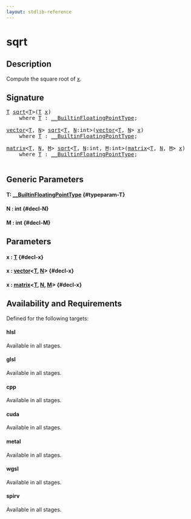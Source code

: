 ```yaml
---
layout: stdlib-reference
---
```


# sqrt

## Description

Compute the square root of <span class='code'><a href="/stdlib-reference/global-decls/sqrt#decl-x" class="code_param">x</a></span>.




## Signature 

<pre>
<a href="/stdlib-reference/global-decls/sqrt#typeparam-T" class="code_type">T</a> <a href="/stdlib-reference/global-decls/sqrt">sqrt</a>&lt;<a href="/stdlib-reference/global-decls/sqrt#typeparam-T" class="code_type">T</a>&gt;(<a href="/stdlib-reference/global-decls/sqrt#typeparam-T" class="code_type">T</a> <a href="/stdlib-reference/global-decls/sqrt#decl-x" class="code_param">x</a>)
    <span class='code_keyword'>where</span> <a href="/stdlib-reference/global-decls/sqrt#typeparam-T" class="code_type">T</a> : <a href="/stdlib-reference/interfaces/0_builtinfloatingpointtype-029hm/index" class="code_type">__BuiltinFloatingPointType</a>;

<a href="/stdlib-reference/types/vector/index" class="code_type">vector</a>&lt;<a href="/stdlib-reference/global-decls/sqrt#typeparam-T" class="code_type">T</a>, <a href="/stdlib-reference/global-decls/sqrt#decl-N" class="code_var">N</a>&gt; <a href="/stdlib-reference/global-decls/sqrt">sqrt</a>&lt;<a href="/stdlib-reference/global-decls/sqrt#typeparam-T" class="code_type">T</a>, <a href="/stdlib-reference/global-decls/sqrt#decl-N" class="code_var">N</a>:<span class="code_keyword">int</span>&gt;(<a href="/stdlib-reference/types/vector/index" class="code_type">vector</a>&lt;<a href="/stdlib-reference/global-decls/sqrt#typeparam-T" class="code_type">T</a>, <a href="/stdlib-reference/global-decls/sqrt#decl-N" class="code_var">N</a>&gt; <a href="/stdlib-reference/global-decls/sqrt#decl-x" class="code_param">x</a>)
    <span class='code_keyword'>where</span> <a href="/stdlib-reference/global-decls/sqrt#typeparam-T" class="code_type">T</a> : <a href="/stdlib-reference/interfaces/0_builtinfloatingpointtype-029hm/index" class="code_type">__BuiltinFloatingPointType</a>;

<a href="/stdlib-reference/types/matrix/index" class="code_type">matrix</a>&lt;<a href="/stdlib-reference/global-decls/sqrt#typeparam-T" class="code_type">T</a>, <a href="/stdlib-reference/global-decls/sqrt#decl-N" class="code_var">N</a>, <a href="/stdlib-reference/global-decls/sqrt#decl-M" class="code_var">M</a>&gt; <a href="/stdlib-reference/global-decls/sqrt">sqrt</a>&lt;<a href="/stdlib-reference/global-decls/sqrt#typeparam-T" class="code_type">T</a>, <a href="/stdlib-reference/global-decls/sqrt#decl-N" class="code_var">N</a>:<span class="code_keyword">int</span>, <a href="/stdlib-reference/global-decls/sqrt#decl-M" class="code_var">M</a>:<span class="code_keyword">int</span>&gt;(<a href="/stdlib-reference/types/matrix/index" class="code_type">matrix</a>&lt;<a href="/stdlib-reference/global-decls/sqrt#typeparam-T" class="code_type">T</a>, <a href="/stdlib-reference/global-decls/sqrt#decl-N" class="code_var">N</a>, <a href="/stdlib-reference/global-decls/sqrt#decl-M" class="code_var">M</a>&gt; <a href="/stdlib-reference/global-decls/sqrt#decl-x" class="code_param">x</a>)
    <span class='code_keyword'>where</span> <a href="/stdlib-reference/global-decls/sqrt#typeparam-T" class="code_type">T</a> : <a href="/stdlib-reference/interfaces/0_builtinfloatingpointtype-029hm/index" class="code_type">__BuiltinFloatingPointType</a>;

</pre>

## Generic Parameters

#### T: [\_\_BuiltinFloatingPointType](/stdlib-reference/interfaces/0_builtinfloatingpointtype-029hm/index) {#typeparam-T}
#### N  : int {#decl-N}
#### M  : int {#decl-M}

## Parameters

#### x  : [T](/stdlib-reference/global-decls/sqrt#typeparam-T) {#decl-x}
#### x  : [vector](/stdlib-reference/types/vector/index)\<[T](/stdlib-reference/types/vector/index#typeparam-T), [N](/stdlib-reference/types/vector/index#decl-N)\> {#decl-x}
#### x  : [matrix](/stdlib-reference/types/matrix/index)\<[T](/stdlib-reference/types/matrix/t-0), [N](/stdlib-reference/types/matrix/index#decl-N), [M](/stdlib-reference/types/matrix/index#decl-M)\> {#decl-x}

## Availability and Requirements

Defined for the following targets:

#### hlsl
Available in all stages.

#### glsl
Available in all stages.

#### cpp
Available in all stages.

#### cuda
Available in all stages.

#### metal
Available in all stages.

#### wgsl
Available in all stages.

#### spirv
Available in all stages.



